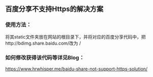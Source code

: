 ## 百度分享不支持Https的解决方案  ##
### 使用方法： ###
将其static文件夹放在网站的根目录下，并将对应的百度分享代码中，把http://bdimg.share.baidu.com/改为 /

### 如何修改获得该代码等详见Blog： ###
https://www.hrwhisper.me/baidu-share-not-support-https-solution/